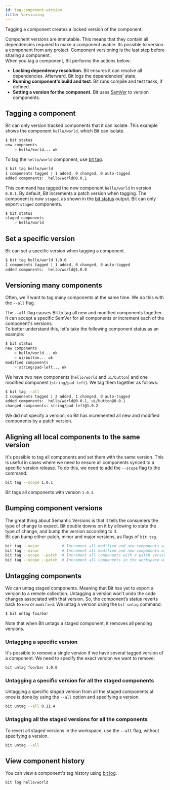 ```yaml
---
id: tag-component-version
title: Versioning
---
```

Tagging a component creates a locked version of the component.

Component versions are immutable. This means that they contain all dependencies required to make a component usable. Its possible to version a component from any project. Component versioning is the last step before sharing a component.  
When you tag a component, Bit performs the actions below:

* **Locking dependency resolution.** Bit ensures it can resolve all dependencies. Afterward, Bit logs the dependencies' state.
* **Running component's build and test**. Bit runs compile and test tasks, if defined.
* **Setting a version for the component.** Bit uses [SemVer](https://semver.org) to version components.

## Tagging a component

Bit can only version tracked components that it can isolate. This example shows the component `hello/world`, which Bit can isolate.

```bash
$ bit status
new components
    > hello/world... ok
```

To tag the `hello/world` component, use [bit tag](/docs/apis/cli-all#tag).

```bash
$ bit tag hello/world
1 components tagged | 1 added, 0 changed, 0 auto-tagged
added components:  hello/world@0.0.1
```

This command has tagged the new component `hello/world` in version `0.0.1`. By default, Bit increments a patch version when tagging. The component is now `staged`, as shown in the [bit status](/docs/apis/cli-all#status) output. Bit can only export `staged` components.

```bash
$ bit status
staged components
    > hello/world
```

## Set a specific version

Bit can set a specific version when tagging a component.

```bash
$ bit tag hello/world 1.0.0
1 components tagged | 1 added, 0 changed, 0 auto-tagged
added components:  hello/world@1.0.0
```

## Versioning many components

Often, we'll want to tag many components at the same time. We do this with the `--all` flag.

The `--all` flag causes Bit to tag all new and modified components together. It can accept a specific SemVer for all components or increment each of the component's versions.  
To better understand this, let's take the following component status as an example:

```bash
$ bit status
new components
    > hello/world... ok
    > ui/button... ok
modified components
    > string/pad-left... ok
```

We have two new components (`hello/world` and `ui/button`) and one modified component (`string/pad-left`). We tag them together as follows:

```bash
$ bit tag --all
3 components tagged | 2 added, 1 changed, 0 auto-tagged
added components:  hello/world@0.0.1, ui/button@0.0.1
changed components: string/pad-left@1.0.2
```

We did not specify a version, so Bit has incremented all new and modified components by a patch version.

## Aligning all local components to the same version

It's possible to tag all components and set them with the same version. This is useful in cases where we need to ensure all components synced to a specific version release. To do this, we need to add the `--scope` flag to the command:

```bash
bit tag --scope 1.0.1
```

Bit tags all components with version `1.0.1`.

## Bumping component versions

The great thing about Semantic Versions is that it tells the consumers the type of change to expect. Bit double downs on it by allowing to state the type of change, and bump the version according to it.  
Bit can bump either patch, minor and major versions, as flags of `bit tag`.

```bash
bit tag --major          # Increment all modified and new components with a major version.
bit tag --minor          # Increment all modified and new components with a minor version.
bit tag --scope --patch  # Increment all components with a patch version.
bit tag --scope --patch  # Increment all components in the workspace with a patch version.
```

## Untagging components

We can untag staged components. Meaning that Bit has yet to export a version to a remote collection. Untagging a version won’t undo the code changes associated with that version. So, the component’s status reverts back to `new` or `modified`.  We untag a version using the `bit untag` command:

```bash
$ bit untag foo/bar
```

Note that when Bit untags a staged component, it removes all pending versions.

### Untagging a specific version

It's possible to remove a single version if we have several tagged version of a component. We need to specify the exact version we want to remove:

```bash
bit untag foo/bar 1.0.0
```

### Untagging a specific version for all the staged components

Untagging a specific *staged* version from all the staged components at once is done by using the `--all` option and specifying a version.

```bash
bit untag --all 0.11.4
```

### Untagging all the staged versions for all the components

To revert all staged versions in the workspace, use the `--all` flag, without specifying a version.

```bash
bit untag --all
```

## View component history

You can view a component's tag history using [bit log](/docs/apis/cli-all#log).

```bash
bit log hello/world
```
